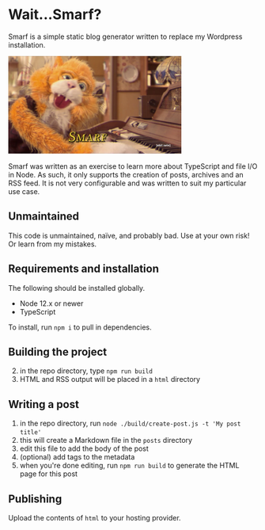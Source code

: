 # Wait...Smarf?

Smarf is a simple static blog generator written to replace my Wordpress installation.

<a href="https://en.wikipedia.org/wiki/Too_Many_Cooks_(short)" target="_new"><img src="smarf.jpg" width="350" /></a>

Smarf was written as an exercise to learn more about TypeScript and file I/O in Node. As such, it only supports the creation of posts, archives and an RSS feed. It is not very configurable and was written to suit my particular use case.

## Unmaintained
This code is unmaintained, naïve, and probably bad. Use at your own risk! Or learn from my mistakes.

## Requirements and installation

The following should be installed globally.

- Node 12.x or newer
- TypeScript

To install, run `npm i` to pull in dependencies.

## Building the project

2. in the repo directory, type `npm run build`
3. HTML and RSS output will be placed in a `html` directory

## Writing a post

1. in the repo directory, run `node ./build/create-post.js -t 'My post title'`
2. this will create a Markdown file in the `posts` directory
3. edit this file to add the body of the post
4. (optional) add tags to the metadata
5. when you're done editing, run `npm run build` to generate the HTML page for this post

## Publishing

Upload the contents of `html` to your hosting provider.
